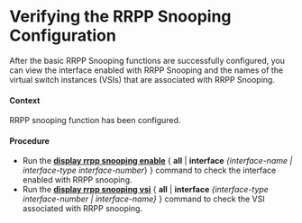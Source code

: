 Verifying the RRPP Snooping Configuration
=========================================

After the basic RRPP Snooping functions are successfully configured, you can view the interface enabled with RRPP Snooping and the names of the virtual switch instances (VSIs) that are associated with RRPP Snooping.

#### Context

RRPP snooping function has been configured.


#### Procedure

* Run the [**display rrpp snooping enable**](cmdqueryname=display+rrpp+snooping+enable) { **all** | **interface** *{interface-name | interface-type interface-number*} } command to check the interface enabled with RRPP snooping.
* Run the [**display rrpp snooping vsi**](cmdqueryname=display+rrpp+snooping+vsi) { **all** | **interface** *{interface-type interface-number | interface-name}* } command to check the VSI associated with RRPP snooping.